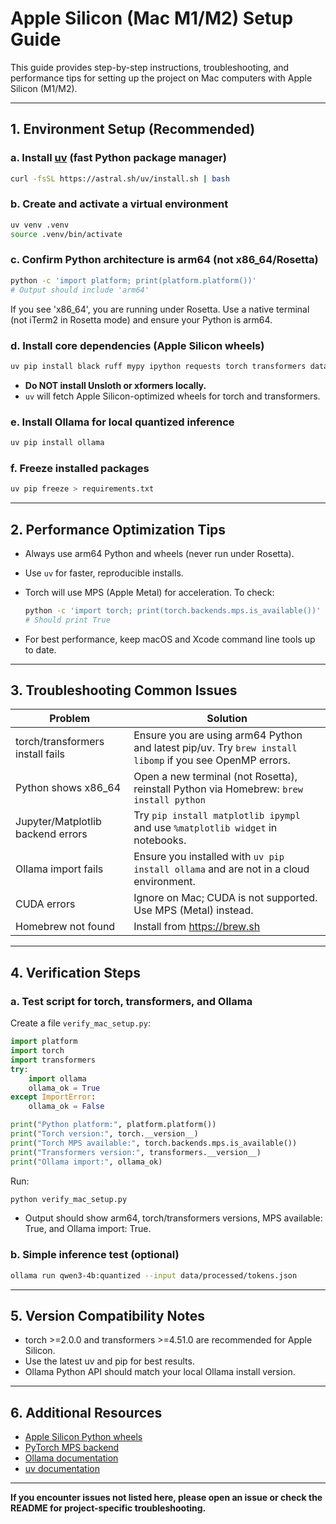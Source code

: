 # Apple Silicon (Mac M1/M2) Setup Guide

This guide provides step-by-step instructions, troubleshooting, and performance tips for setting up the project on Mac computers with Apple Silicon (M1/M2).

---

## 1. Environment Setup (Recommended)

### a. Install [uv](https://github.com/astral-sh/uv) (fast Python package manager)

```sh
curl -fsSL https://astral.sh/uv/install.sh | bash
```

### b. Create and activate a virtual environment

```sh
uv venv .venv
source .venv/bin/activate
```

### c. Confirm Python architecture is arm64 (not x86_64/Rosetta)

```sh
python -c 'import platform; print(platform.platform())'
# Output should include 'arm64'
```

If you see 'x86_64', you are running under Rosetta. Use a native terminal (not iTerm2 in Rosetta mode) and ensure your Python is arm64.

### d. Install core dependencies (Apple Silicon wheels)

```sh
uv pip install black ruff mypy ipython requests torch transformers datasets wandb dspy lightning matplotlib seaborn pandas jupyter notebook ipywidgets
```

- **Do NOT install Unsloth or xformers locally.**
- `uv` will fetch Apple Silicon-optimized wheels for torch and transformers.

### e. Install Ollama for local quantized inference

```sh
uv pip install ollama
```

### f. Freeze installed packages

```sh
uv pip freeze > requirements.txt
```

---

## 2. Performance Optimization Tips

- Always use arm64 Python and wheels (never run under Rosetta).
- Use `uv` for faster, reproducible installs.
- Torch will use MPS (Apple Metal) for acceleration. To check:

  ```sh
  python -c 'import torch; print(torch.backends.mps.is_available())'
  # Should print True
  ```

- For best performance, keep macOS and Xcode command line tools up to date.

---

## 3. Troubleshooting Common Issues

| Problem | Solution |
|---------|----------|
| torch/transformers install fails | Ensure you are using arm64 Python and latest pip/uv. Try `brew install libomp` if you see OpenMP errors. |
| Python shows x86_64 | Open a new terminal (not Rosetta), reinstall Python via Homebrew: `brew install python` |
| Jupyter/Matplotlib backend errors | Try `pip install matplotlib ipympl` and use `%matplotlib widget` in notebooks. |
| Ollama import fails | Ensure you installed with `uv pip install ollama` and are not in a cloud environment. |
| CUDA errors | Ignore on Mac; CUDA is not supported. Use MPS (Metal) instead. |
| Homebrew not found | Install from <https://brew.sh> |

---

## 4. Verification Steps

### a. Test script for torch, transformers, and Ollama

Create a file `verify_mac_setup.py`:

```python
import platform
import torch
import transformers
try:
    import ollama
    ollama_ok = True
except ImportError:
    ollama_ok = False

print("Python platform:", platform.platform())
print("Torch version:", torch.__version__)
print("Torch MPS available:", torch.backends.mps.is_available())
print("Transformers version:", transformers.__version__)
print("Ollama import:", ollama_ok)
```

Run:

```sh
python verify_mac_setup.py
```

- Output should show arm64, torch/transformers versions, MPS available: True, and Ollama import: True.

### b. Simple inference test (optional)

```sh
ollama run qwen3-4b:quantized --input data/processed/tokens.json
```

---

## 5. Version Compatibility Notes

- torch >=2.0.0 and transformers >=4.51.0 are recommended for Apple Silicon.
- Use the latest uv and pip for best results.
- Ollama Python API should match your local Ollama install version.

---

## 6. Additional Resources

- [Apple Silicon Python wheels](https://github.com/conda-forge/miniforge)
- [PyTorch MPS backend](https://pytorch.org/docs/stable/notes/mps.html)
- [Ollama documentation](https://github.com/jmorganca/ollama)
- [uv documentation](https://github.com/astral-sh/uv)

---

**If you encounter issues not listed here, please open an issue or check the README for project-specific troubleshooting.**
